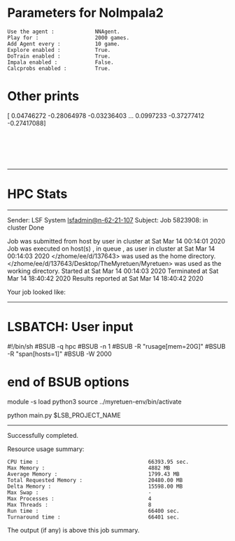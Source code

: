 # Parameters for NoImpala2

    Use the agent :             NNAgent.
    Play for :                  2000 games.
    Add Agent every :           10 game.
    Explore enabled :           True.
    DoTrain enabled :           True.
    Impala enabled :            False.
    Calcprobs enabled :         True.

# Other prints

[ 0.04746272 -0.28064978 -0.03236403 ...  0.0997233  -0.37277412
 -0.27417088]

 <br /> 
 <br /> 
 <br /> 
 <br />

---------------------------------------------------------------------------------------------------------------------

# HPC Stats


------------------------------------------------------------
Sender: LSF System <lsfadmin@n-62-21-107>
Subject: Job 5823908: <NNAgent9NoImpala2> in cluster <dcc> Done

Job <NNAgent9NoImpala2> was submitted from host <n-62-30-6> by user <s183905> in cluster <dcc> at Sat Mar 14 00:14:01 2020
Job was executed on host(s) <n-62-21-107>, in queue <hpc>, as user <s183905> in cluster <dcc> at Sat Mar 14 00:14:03 2020
</zhome/ee/d/137643> was used as the home directory.
</zhome/ee/d/137643/Desktop/TheMyretuen/Myretuen> was used as the working directory.
Started at Sat Mar 14 00:14:03 2020
Terminated at Sat Mar 14 18:40:42 2020
Results reported at Sat Mar 14 18:40:42 2020

Your job looked like:

------------------------------------------------------------
# LSBATCH: User input
#!/bin/sh
#BSUB -q hpc
#BSUB -n 1
#BSUB -R "rusage[mem=20G]"
#BSUB -R "span[hosts=1]"
#BSUB -W 2000
# end of BSUB options

module -s load python3
source ../myretuen-env/bin/activate

python main.py $LSB_PROJECT_NAME


------------------------------------------------------------

Successfully completed.

Resource usage summary:

    CPU time :                                   66393.95 sec.
    Max Memory :                                 4882 MB
    Average Memory :                             1799.43 MB
    Total Requested Memory :                     20480.00 MB
    Delta Memory :                               15598.00 MB
    Max Swap :                                   -
    Max Processes :                              4
    Max Threads :                                8
    Run time :                                   66400 sec.
    Turnaround time :                            66401 sec.

The output (if any) is above this job summary.

